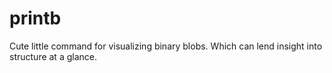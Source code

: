 # printb

Cute little command for visualizing binary blobs. Which can lend insight into
structure at a glance.
